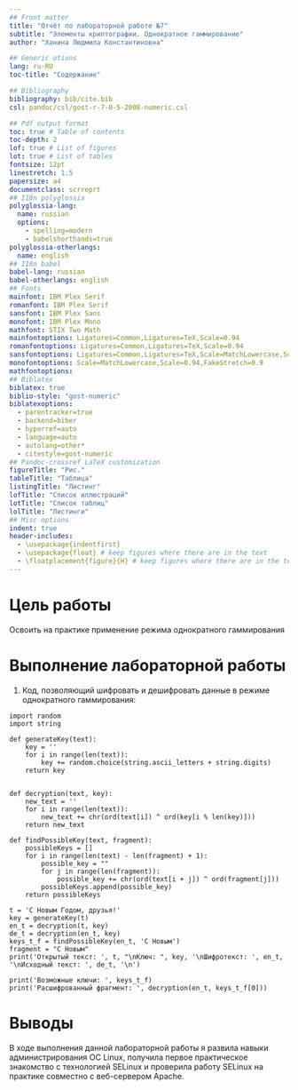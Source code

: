 ```yaml
---
## Front matter
title: "Отчёт по лабораторной работе №7"
subtitle: "Элементы криптографии. Однократное гаммирование"
author: "Ханина Людмила Константиновна"

## Generic otions
lang: ru-RU
toc-title: "Содержание"

## Bibliography
bibliography: bib/cite.bib
csl: pandoc/csl/gost-r-7-0-5-2008-numeric.csl

## Pdf output format
toc: true # Table of contents
toc-depth: 2
lof: true # List of figures
lot: true # List of tables
fontsize: 12pt
linestretch: 1.5
papersize: a4
documentclass: scrreprt
## I18n polyglossia
polyglossia-lang:
  name: russian
  options:
	- spelling=modern
	- babelshorthands=true
polyglossia-otherlangs:
  name: english
## I18n babel
babel-lang: russian
babel-otherlangs: english
## Fonts
mainfont: IBM Plex Serif
romanfont: IBM Plex Serif
sansfont: IBM Plex Sans
monofont: IBM Plex Mono
mathfont: STIX Two Math
mainfontoptions: Ligatures=Common,Ligatures=TeX,Scale=0.94
romanfontoptions: Ligatures=Common,Ligatures=TeX,Scale=0.94
sansfontoptions: Ligatures=Common,Ligatures=TeX,Scale=MatchLowercase,Scale=0.94
monofontoptions: Scale=MatchLowercase,Scale=0.94,FakeStretch=0.9
mathfontoptions:
## Biblatex
biblatex: true
biblio-style: "gost-numeric"
biblatexoptions:
  - parentracker=true
  - backend=biber
  - hyperref=auto
  - language=auto
  - autolang=other*
  - citestyle=gost-numeric
## Pandoc-crossref LaTeX customization
figureTitle: "Рис."
tableTitle: "Таблица"
listingTitle: "Листинг"
lofTitle: "Список иллюстраций"
lotTitle: "Список таблиц"
lolTitle: "Листинги"
## Misc options
indent: true
header-includes:
  - \usepackage{indentfirst}
  - \usepackage{float} # keep figures where there are in the text
  - \floatplacement{figure}{H} # keep figures where there are in the text
---
```


# Цель работы

Освоить на практике применение режима однократного гаммирования  

# Выполнение лабораторной работы

1) Код, позволяющий шифровать и дешифровать данные в режиме однократного гаммирования:
```
import random
import string

def generateKey(text):
    key = ''
    for i in range(len(text)):
        key += random.choice(string.ascii_letters + string.digits)
    return key


def decryption(text, key):
    new_text = ''
    for i in range(len(text)):
        new_text += chr(ord(text[i]) ^ ord(key[i % len(key)]))
    return new_text

def findPossibleKey(text, fragment):
    possibleKeys = []
    for i in range(len(text) - len(fragment) + 1):
        possible_key = ""
        for j in range(len(fragment)):
            possible_key += chr(ord(text[i + j]) ^ ord(fragment[j]))
        possibleKeys.append(possible_key)
    return possibleKeys

t = 'С Новым Годом, друзья!'
key = generateKey(t)
en_t = decryption(t, key)
de_t = decryption(en_t, key)
keys_t_f = findPossibleKey(en_t, 'С Новым')
fragment = "С Новым"
print('Открытый текст: ', t, "\nКлюч: ", key, '\nШифротекст: ', en_t, '\nИсходный текст: ', de_t, '\n')

print('Возможные ключи: ', keys_t_f)
print('Расшифрованный фрагмент: ', decryption(en_t, keys_t_f[0]))
```


# Выводы
В ходе выполнения данной лабораторной работы я развила навыки администрирования ОС Linux, получила первое практическое знакомство с технологией SELinux и проверила работу SELinux на практике совместно с веб-сервером Apache.
